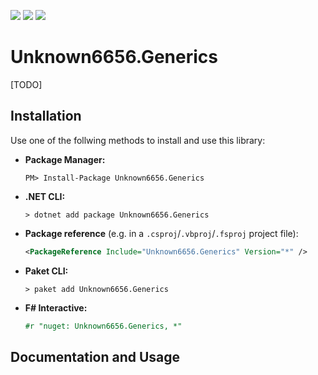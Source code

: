 [![](https://img.shields.io/github/downloads/Unknown6656-Megacorp/Unknown6656.Generics/total)](https://github.com/Unknown6656-Megacorp/Unknown6656.Generics/releases)
[![](https://img.shields.io/nuget/vpre/Unknown6656.Generics)](https://www.nuget.org/packages/Unknown6656.Generics/)
[![](https://img.shields.io/nuget/dt/Unknown6656.Generics)](https://www.nuget.org/packages/Unknown6656.Generics/)

# Unknown6656.Generics

[TODO]


## Installation

Use one of the follwing methods to install and use this library:

- **Package Manager:**

    ```batch
    PM> Install-Package Unknown6656.Generics
    ```

- **.NET CLI:**

    ```batch
    > dotnet add package Unknown6656.Generics
    ```

- **Package reference** (e.g. in a `.csproj`/`.vbproj`/`.fsproj` project file):

    ```xml
    <PackageReference Include="Unknown6656.Generics" Version="*" />
    ```

- **Paket CLI:**

    ```batch
    > paket add Unknown6656.Generics
    ```

- **F# Interactive:**

    ```fsharp
    #r "nuget: Unknown6656.Generics, *"
    ```

## Documentation and Usage

